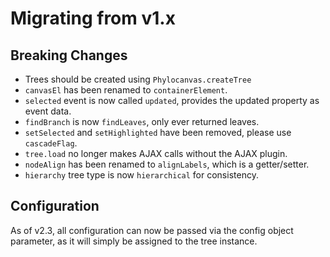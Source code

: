 # Migrating from v1.x

## Breaking Changes

* Trees should be created using `Phylocanvas.createTree`
* `canvasEl` has been renamed to `containerElement`.
* `selected` event is now called `updated`, provides the updated property as event data.
* `findBranch` is now `findLeaves`, only ever returned leaves.
* `setSelected` and `setHighlighted` have been removed, please use `cascadeFlag`.
* `tree.load` no longer makes AJAX calls without the AJAX plugin.
* `nodeAlign` has been renamed to `alignLabels`, which is a getter/setter.
* `hierarchy` tree type is now `hierarchical` for consistency.

## Configuration

As of v2.3, all configuration can now be passed via the config object parameter, as it will simply be assigned to the tree instance.
